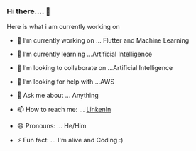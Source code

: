 ### Hi there.... 👋

Here is what i am currently working on



- 🔭 I’m currently working on ... Flutter and Machine Learning
- 🌱 I’m currently learning ...Artificial Intelligence
- 👯 I’m looking to collaborate on ...Artificial Intelligence
- 🤔 I’m looking for help with ...AWS
- 💬 Ask me about ... Anything
- 📫 How to reach me: ... [LinkenIn](https://www.linkedin.com/in/b-r-bharath-roshan-375833154/)
                            
- 😄 Pronouns: ... He/Him
- ⚡ Fun fact: ... I'm alive and Coding :)


